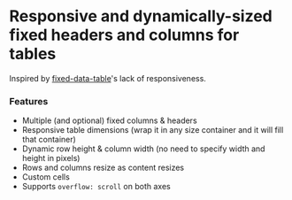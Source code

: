 # Responsive and dynamically-sized fixed headers and columns for tables

Inspired by [fixed-data-table](https://github.com/facebook/fixed-data-table)'s lack of responsiveness.

### Features

- Multiple (and optional) fixed columns & headers
- Responsive table dimensions (wrap it in any size container and it will fill that container)
- Dynamic row height & column width (no need to specify width and height in pixels)
- Rows and columns resize as content resizes
- Custom cells
- Supports `overflow: scroll` on both axes
